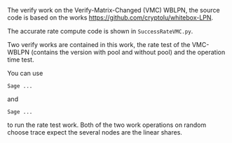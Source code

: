 The verify work on the Verify-Matrix-Changed (VMC) WBLPN, the source code is based on the works https://github.com/cryptolu/whitebox-LPN.

The accurate rate compute code is shown in ``SuccessRateVMC.py``.

Two verify works are contained in this work, the rate test of the VMC-WBLPN (contains the version with pool and without pool) and the operation time test.

You can use

```
Sage ...
```

and 

```
Sage ...
```
to run the rate test work.
Both of the two work operations on random choose trace expect the several nodes are the linear shares.
